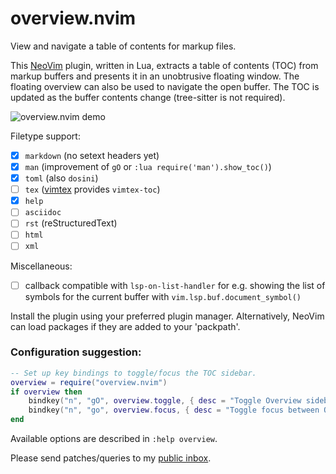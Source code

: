 # overview.nvim

View and navigate a table of contents for markup files.

This [NeoVim](https://neovim.io) plugin, written in Lua, extracts a table of
contents (TOC) from markup buffers and presents it in an unobtrusive floating
window. The floating overview can also be used to navigate the open buffer.
The TOC is updated as the buffer contents change (tree-sitter is not required).

![overview.nvim demo](overview.webp)

Filetype support:
- [x] `markdown` (no setext headers yet)
- [x] `man` (improvement of `gO` or `:lua require('man').show_toc()`)
- [x] `toml` (also `dosini`)
- [ ] `tex` ([vimtex](https://github.com/lervag/vimtex) provides `vimtex-toc`)
- [x] `help`
- [ ] `asciidoc`
- [ ] `rst` (reStructuredText)
- [ ] `html`
- [ ] `xml`

Miscellaneous:
- [ ] callback compatible with `lsp-on-list-handler` for e.g. showing the list
  of symbols for the current buffer with `vim.lsp.buf.document_symbol()`

Install the plugin using your preferred plugin manager. Alternatively, NeoVim
can load packages if they are added to your 'packpath'.

### Configuration suggestion:
```lua
-- Set up key bindings to toggle/focus the TOC sidebar.
overview = require("overview.nvim")
if overview then
    bindkey("n", "gO", overview.toggle, { desc = "Toggle Overview sidebar for current buffer" })
    bindkey("n", "go", overview.focus, { desc = "Toggle focus between Overview sidebar and source buffer" })
end
```

Available options are described in `:help overview`.

Please send patches/queries to my [public inbox](https://lists.sr.ht/~adigitoleo/public-inbox).
